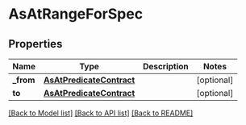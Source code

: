 # AsAtRangeForSpec

## Properties
Name | Type | Description | Notes
------------ | ------------- | ------------- | -------------
**_from** | [**AsAtPredicateContract**](AsAtPredicateContract.md) |  | [optional] 
**to** | [**AsAtPredicateContract**](AsAtPredicateContract.md) |  | [optional] 

[[Back to Model list]](../README.md#documentation-for-models) [[Back to API list]](../README.md#documentation-for-api-endpoints) [[Back to README]](../README.md)


